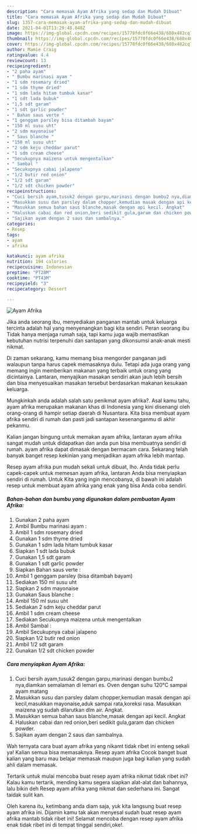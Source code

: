 ```yaml
---
description: "Cara memasak Ayam Afrika yang sedap dan Mudah Dibuat"
title: "Cara memasak Ayam Afrika yang sedap dan Mudah Dibuat"
slug: 1357-cara-memasak-ayam-afrika-yang-sedap-dan-mudah-dibuat
date: 2021-04-01T13:29:48.848Z
image: https://img-global.cpcdn.com/recipes/15770fdc0f66e438/680x482cq70/ayam-afrika-foto-resep-utama.jpg
thumbnail: https://img-global.cpcdn.com/recipes/15770fdc0f66e438/680x482cq70/ayam-afrika-foto-resep-utama.jpg
cover: https://img-global.cpcdn.com/recipes/15770fdc0f66e438/680x482cq70/ayam-afrika-foto-resep-utama.jpg
author: Mamie Craig
ratingvalue: 4.4
reviewcount: 13
recipeingredient:
- "2 paha ayam"
- " Bumbu marinasi ayam "
- "1 sdm rosemary dried"
- "1 sdm thyme dried"
- "1 sdm lada hitam tumbuk kasar"
- "1 sdt lada bubuk"
- "1,5 sdt garam"
- "1 sdt garlic powder"
- " Bahan saus verte "
- "1 genggam parsley bisa ditambah bayam"
- "150 ml susu uht"
- "2 sdm mayonaise"
- " Saus blanche "
- "150 ml susu uht"
- "2 sdm keju cheddar parut"
- "1 sdm cream cheese"
- "Secukupnya maizena untuk mengentalkan"
- " Sambal "
- "Secukupnya cabai jalapeno"
- "1/2 butir red onion"
- "1/2 sdt garam"
- "1/2 sdt chicken powder"
recipeinstructions:
- "Cuci bersih ayam,tusuk2 dengan garpu,marinasi dengan bumbu2 nya,diamkan semalaman di lemari es. Oven dengan suhu 120°C sampai ayam matang"
- "Masukkan susu dan parsley dalam chopper,kemudian masak dengan api kecil,masukkan mayonaise,aduk sampai rata,koreksi rasa. Masukkan maizena yg sudah dilarutkan dlm air. Angkat."
- "Masukkan semua bahan saus blanche,masak dengan api kecil. Angkat"
- "Haluskan cabai dan red onion,beri sedikit gula,garam dan chicken powder."
- "Sajikan ayam dengan 2 saus dan sambalnya."
categories:
- Resep
tags:
- ayam
- afrika

katakunci: ayam afrika 
nutrition: 194 calories
recipecuisine: Indonesian
preptime: "PT28M"
cooktime: "PT43M"
recipeyield: "3"
recipecategory: Dessert

---
```



![Ayam Afrika](https://img-global.cpcdn.com/recipes/15770fdc0f66e438/680x482cq70/ayam-afrika-foto-resep-utama.jpg)

Jika anda seorang ibu, menyediakan panganan mantab untuk keluarga tercinta adalah hal yang menyenangkan bagi kita sendiri. Peran seorang ibu Tidak hanya menjaga rumah saja, tapi kamu juga wajib memastikan kebutuhan nutrisi terpenuhi dan santapan yang dikonsumsi anak-anak mesti nikmat.

Di zaman  sekarang, kamu memang bisa mengorder panganan jadi walaupun tanpa harus capek memasaknya dulu. Tetapi ada juga orang yang memang ingin memberikan makanan yang terbaik untuk orang yang dicintainya. Lantaran, menyajikan masakan sendiri akan jauh lebih bersih dan bisa menyesuaikan masakan tersebut berdasarkan makanan kesukaan keluarga. 



Mungkinkah anda adalah salah satu penikmat ayam afrika?. Asal kamu tahu, ayam afrika merupakan makanan khas di Indonesia yang kini disenangi oleh orang-orang di hampir setiap daerah di Nusantara. Kita bisa membuat ayam afrika sendiri di rumah dan pasti jadi santapan kesenanganmu di akhir pekanmu.

Kalian jangan bingung untuk memakan ayam afrika, lantaran ayam afrika sangat mudah untuk didapatkan dan anda pun bisa membuatnya sendiri di rumah. ayam afrika dapat dimasak dengan bermacam cara. Sekarang telah banyak banget resep kekinian yang menjadikan ayam afrika lebih mantap.

Resep ayam afrika pun mudah sekali untuk dibuat, lho. Anda tidak perlu capek-capek untuk memesan ayam afrika, lantaran Anda bisa menyiapkan sendiri di rumah. Untuk Kita yang ingin mencobanya, di bawah ini adalah resep untuk membuat ayam afrika yang enak yang bisa Anda coba sendiri.

<!--inarticleads1-->

##### Bahan-bahan dan bumbu yang digunakan dalam pembuatan Ayam Afrika:

1. Gunakan 2 paha ayam
1. Ambil  Bumbu marinasi ayam :
1. Ambil 1 sdm rosemary dried
1. Gunakan 1 sdm thyme dried
1. Gunakan 1 sdm lada hitam tumbuk kasar
1. Siapkan 1 sdt lada bubuk
1. Gunakan 1,5 sdt garam
1. Gunakan 1 sdt garlic powder
1. Siapkan  Bahan saus verte :
1. Ambil 1 genggam parsley (bisa ditambah bayam)
1. Sediakan 150 ml susu uht
1. Siapkan 2 sdm mayonaise
1. Gunakan  Saus blanche :
1. Ambil 150 ml susu uht
1. Sediakan 2 sdm keju cheddar parut
1. Ambil 1 sdm cream cheese
1. Sediakan Secukupnya maizena untuk mengentalkan
1. Ambil  Sambal :
1. Ambil Secukupnya cabai jalapeno
1. Siapkan 1/2 butir red onion
1. Ambil 1/2 sdt garam
1. Gunakan 1/2 sdt chicken powder




<!--inarticleads2-->

##### Cara menyiapkan Ayam Afrika:

1. Cuci bersih ayam,tusuk2 dengan garpu,marinasi dengan bumbu2 nya,diamkan semalaman di lemari es. Oven dengan suhu 120°C sampai ayam matang
1. Masukkan susu dan parsley dalam chopper,kemudian masak dengan api kecil,masukkan mayonaise,aduk sampai rata,koreksi rasa. Masukkan maizena yg sudah dilarutkan dlm air. Angkat.
1. Masukkan semua bahan saus blanche,masak dengan api kecil. Angkat
1. Haluskan cabai dan red onion,beri sedikit gula,garam dan chicken powder.
1. Sajikan ayam dengan 2 saus dan sambalnya.




Wah ternyata cara buat ayam afrika yang nikamt tidak ribet ini enteng sekali ya! Kalian semua bisa memasaknya. Resep ayam afrika Cocok banget buat kalian yang baru mau belajar memasak maupun juga bagi kalian yang sudah ahli dalam memasak.

Tertarik untuk mulai mencoba buat resep ayam afrika nikmat tidak ribet ini? Kalau kamu tertarik, mending kamu segera siapkan alat-alat dan bahannya, lalu bikin deh Resep ayam afrika yang nikmat dan sederhana ini. Sangat taidak sulit kan. 

Oleh karena itu, ketimbang anda diam saja, yuk kita langsung buat resep ayam afrika ini. Dijamin kamu tak akan menyesal sudah buat resep ayam afrika mantab tidak ribet ini! Selamat mencoba dengan resep ayam afrika enak tidak ribet ini di tempat tinggal sendiri,oke!.

